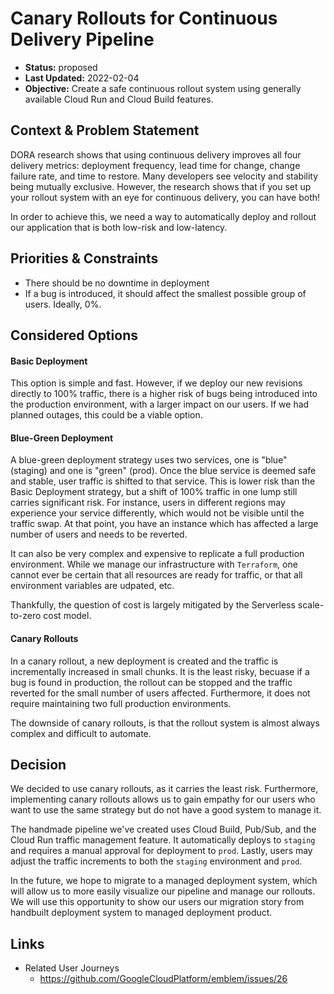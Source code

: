 # Canary Rollouts for Continuous Delivery Pipeline

* **Status:** proposed
* **Last Updated:** 2022-02-04
* **Objective:** Create a safe continuous rollout system using generally available Cloud Run and Cloud Build features.

## Context & Problem Statement

DORA research shows that using continuous delivery improves all four delivery metrics: deployment frequency, lead time for change, change failure rate, and time to restore.  Many developers see velocity and stability being mutually exclusive.  However, the research shows that if you set up your rollout system with an eye for continuous delivery, you can have both!  

In order to achieve this, we need a way to automatically deploy and rollout our application that is both low-risk and low-latency.  

## Priorities & Constraints <!-- optional -->

* There should be no downtime in deployment
* If a bug is introduced, it should affect the smallest possible group of users. Ideally, 0%. 

## Considered Options

#### Basic Deployment
 
This option is simple and fast.  However, if we deploy our new revisions directly to 100% traffic, there is a higher risk of bugs being introduced into the production environment, with a larger impact on our users.  If we had planned outages, this could be a viable option. 

#### Blue-Green Deployment

A blue-green deployment strategy uses two services, one is "blue" (staging) and one is "green" (prod). Once the blue service is deemed safe and stable, user traffic is shifted to that service.  This is lower risk than the Basic Deployment strategy, but a shift of 100% traffic in one lump still carries significant risk.  For instance, users in different regions may experience your service differently, which would not be visible until the traffic swap. At that point, you have an instance which has affected a large number of users and needs to be reverted. 

It can also be very complex and expensive to replicate a full production environment. While we manage our infrastructure with `Terraform`, one cannot ever be certain that all resources are ready for traffic, or that all environment variables are udpated, etc.  

Thankfully, the question of cost is largely mitigated by the Serverless scale-to-zero cost model. 

#### Canary Rollouts

In a canary rollout, a new deployment is created and the traffic is incrementally increased in small chunks. It is the least risky, becuase if a bug is found in production, the rollout can be stopped and the traffic reverted for the small number of users affected.  Furthermore, it does not require maintaining two full production environments.  

The downside of canary rollouts, is that the rollout system is almost always complex and difficult to automate.  

## Decision

We decided to use canary rollouts, as it carries the least risk. Furthermore, implementing canary rollouts allows us to gain empathy for our users who want to use the same strategy but do not have a good system to manage it.  

The handmade pipeline we've created uses Cloud Build, Pub/Sub, and the Cloud Run traffic management feature.  It automatically deploys to `staging` and requires a manual approval for deployment to `prod`.  Lastly, users may adjust the traffic increments to both the `staging` environment and `prod`.  

In the future, we hope to migrate to a managed deployment system, which will allow us to more easily visualize our pipeline and manage our rollouts.  We will use this opportunity to show our users our migration story from handbuilt deployment system to managed deployment product. 


## Links

* Related User Journeys
  * https://github.com/GoogleCloudPlatform/emblem/issues/26
